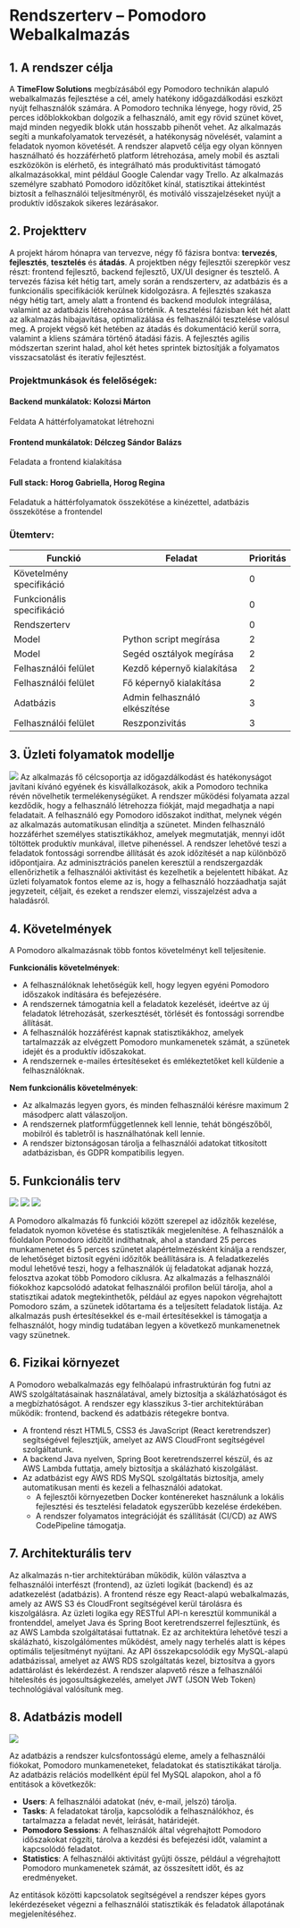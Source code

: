 # Rendszerterv – Pomodoro Webalkalmazás

## 1. A rendszer célja    

A **TimeFlow Solutions** megbízásából egy Pomodoro technikán alapuló webalkalmazás fejlesztése a cél, amely hatékony időgazdálkodási eszközt nyújt felhasználók számára. A Pomodoro technika lényege, hogy rövid, 25 perces időblokkokban dolgozik a felhasználó, amit egy rövid szünet követ, majd minden negyedik blokk után hosszabb pihenőt vehet. Az alkalmazás segíti a munkafolyamatok tervezését, a hatékonyság növelését, valamint a feladatok nyomon követését. A rendszer alapvető célja egy olyan könnyen használható és hozzáférhető platform létrehozása, amely mobil és asztali eszközökön is elérhető, és integrálható más produktivitást támogató alkalmazásokkal, mint például Google Calendar vagy Trello. Az alkalmazás személyre szabható Pomodoro időzítőket kínál, statisztikai áttekintést biztosít a felhasználói teljesítményről, és motiváló visszajelzéseket nyújt a produktív időszakok sikeres lezárásakor.  

## 2. Projektterv  

A projekt három hónapra van tervezve, négy fő fázisra bontva: **tervezés**, **fejlesztés**, **tesztelés** és **átadás**. A projektben négy fejlesztői szerepkör vesz részt: frontend fejlesztő, backend fejlesztő, UX/UI designer és tesztelő. A tervezés fázisa két hétig tart, amely során a rendszerterv, az adatbázis és a funkcionális specifikációk kerülnek kidolgozásra. A fejlesztés szakasza négy hétig tart, amely alatt a frontend és backend modulok integrálása, valamint az adatbázis létrehozása történik. A tesztelési fázisban két hét alatt az alkalmazás hibajavítása, optimalizálása és felhasználói tesztelése valósul meg. A projekt végső két hetében az átadás és dokumentáció kerül sorra, valamint a kliens számára történő átadási fázis. A fejlesztés agilis módszertan szerint halad, ahol két hetes sprintek biztosítják a folyamatos visszacsatolást és iteratív fejlesztést.

### **Projektmunkások és felelőségek:**
#### **Backend munkálatok:** Kolozsi Márton
Feldata A háttérfolyamatokat létrehozni
#### **Frontend munkálatok:** Délczeg Sándor Balázs
Feladata a frontend kialakítása
#### **Full stack:** Horog Gabriella, Horog Regina
Feladatuk a háttérfolyamatok összekötése a kinézettel, adatbázis összekötése a frontendel

### **Ütemterv:**
| Funckió                   | Feladat                       | Prioritás |
|---------------------------|-------------------------------|-----------|
| Követelmény specifikáció  |                               | 0         |
| Funkcionális specifikáció |                               | 0         |
| Rendszerterv              |                               | 0         |
| Model                     | Python script megírása        | 2         |
| Model                     | Segéd osztályok megírása      | 2         |
| Felhasználói felület      | Kezdő képernyő kialakítása    | 2         |
| Felhasználói felület      | Fő képernyő kialakítása       | 2         |
| Adatbázis                 | Admin felhasználó elkészítése | 3         |
| Felhasználói felület      | Reszponzivitás                | 3         |

## 3. Üzleti folyamatok modellje
![](Projekt/Képek/ÜzletiFolyamatokModellje.png)
Az alkalmazás fő célcsoportja az időgazdálkodást és hatékonyságot javítani kívánó egyének és kisvállalkozások, akik a Pomodoro technika révén növelhetik termelékenységüket. A rendszer működési folyamata azzal kezdődik, hogy a felhasználó létrehozza fiókját, majd megadhatja a napi feladatait. A felhasználó egy Pomodoro időszakot indíthat, melynek végén az alkalmazás automatikusan elindítja a szünetet. Minden felhasználó hozzáférhet személyes statisztikákhoz, amelyek megmutatják, mennyi időt töltöttek produktív munkával, illetve pihenéssel. A rendszer lehetővé teszi a feladatok fontossági sorrendbe állítását és azok időzítését a nap különböző időpontjaira. Az adminisztrációs panelen keresztül a rendszergazdák ellenőrizhetik a felhasználói aktivitást és kezelhetik a bejelentett hibákat. Az üzleti folyamatok fontos eleme az is, hogy a felhasználó hozzáadhatja saját jegyzeteit, céljait, és ezeket a rendszer elemzi, visszajelzést adva a haladásról.

## 4. Követelmények

A Pomodoro alkalmazásnak több fontos követelményt kell teljesítenie.

**Funkcionális követelmények**:
- A felhasználóknak lehetőségük kell, hogy legyen egyéni Pomodoro időszakok indítására és befejezésére.
- A rendszernek támogatnia kell a feladatok kezelését, ideértve az új feladatok létrehozását, szerkesztését, törlését és fontossági sorrendbe állítását.
- A felhasználók hozzáférést kapnak statisztikákhoz, amelyek tartalmazzák az elvégzett Pomodoro munkamenetek számát, a szünetek idejét és a produktív időszakokat.
- A rendszernek e-mailes értesítéseket és emlékeztetőket kell küldenie a felhasználóknak.

**Nem funkcionális követelmények**:
- Az alkalmazás legyen gyors, és minden felhasználói kérésre maximum 2 másodperc alatt válaszoljon.
- A rendszernek platformfüggetlennek kell lennie, tehát böngészőből, mobilról és tabletről is használhatónak kell lennie.
- A rendszer biztonságosan tárolja a felhasználói adatokat titkosított adatbázisban, és GDPR kompatibilis legyen.

## 5. Funkcionális terv
![](Képek/Főoldal.png)
![](Képek/Bejelentkezés.png)
![](Képek/Beállítások.png)

A Pomodoro alkalmazás fő funkciói között szerepel az időzítők kezelése, feladatok nyomon követése és statisztikák megjelenítése. A felhasználók a főoldalon Pomodoro időzítőt indíthatnak, ahol a standard 25 perces munkamenetet és 5 perces szünetet alapértelmezésként kínálja a rendszer, de lehetőséget biztosít egyéni időzítők beállítására is. A feladatkezelés modul lehetővé teszi, hogy a felhasználók új feladatokat adjanak hozzá, felosztva azokat több Pomodoro ciklusra. Az alkalmazás a felhasználói fiókokhoz kapcsolódó adatokat felhasználói profilon belül tárolja, ahol a statisztikai adatok megtekinthetők, például az egyes napokon végrehajtott Pomodoro szám, a szünetek időtartama és a teljesített feladatok listája. Az alkalmazás push értesítésekkel és e-mail értesítésekkel is támogatja a felhasználót, hogy mindig tudatában legyen a következő munkamenetnek vagy szünetnek.

## 6. Fizikai környezet

A Pomodoro webalkalmazás egy felhőalapú infrastruktúrán fog futni az AWS szolgáltatásainak használatával, amely biztosítja a skálázhatóságot és a megbízhatóságot. A rendszer egy klasszikus 3-tier architektúrában működik: frontend, backend és adatbázis rétegekre bontva.
- A frontend részt HTML5, CSS3 és JavaScript (React keretrendszer) segítségével fejlesztjük, amelyet az AWS CloudFront segítségével szolgáltatunk.
- A backend Java nyelven, Spring Boot keretrendszerrel készül, és az AWS Lambda futtatja, amely biztosítja a skálázható kiszolgálást.
- Az adatbázist egy AWS RDS MySQL szolgáltatás biztosítja, amely automatikusan menti és kezeli a felhasználói adatokat.
  - A fejlesztői környezetben Docker konténereket használunk a lokális fejlesztési és tesztelési feladatok egyszerűbb kezelése érdekében.
  - A rendszer folyamatos integrációját és szállítását (CI/CD) az AWS CodePipeline támogatja.

## 7. Architekturális terv  

Az alkalmazás n-tier architektúrában működik, külön választva a felhasználói interfészt (frontend), az üzleti logikát (backend) és az adatkezelést (adatbázis). A frontend része egy React-alapú webalkalmazás, amely az AWS S3 és CloudFront segítségével kerül tárolásra és kiszolgálásra. Az üzleti logika egy RESTful API-n keresztül kommunikál a frontenddel, amelyet Java és Spring Boot keretrendszerrel fejlesztünk, és az AWS Lambda szolgáltatásai futtatnak. Ez az architektúra lehetővé teszi a skálázható, kiszolgálómentes működést, amely nagy terhelés alatt is képes optimális teljesítményt nyújtani. Az API összekapcsolódik egy MySQL-alapú adatbázissal, amelyet az AWS RDS szolgáltatás kezel, biztosítva
a gyors adattárolást és lekérdezést. A rendszer alapvető része a felhasználói hitelesítés és jogosultságkezelés, amelyet JWT (JSON Web Token) technológiával valósítunk meg.

## 8. Adatbázis modell   

![](Képek/AdatbázisModell.png)

Az adatbázis a rendszer kulcsfontosságú eleme, amely a felhasználói fiókokat, Pomodoro munkameneteket, feladatokat és statisztikákat tárolja. Az adatbázis relációs modellként épül fel MySQL alapokon, ahol a fő entitások a következők:  
- **Users**: A felhasználói adatokat (név, e-mail, jelszó) tárolja.  
- **Tasks**: A feladatokat tárolja, kapcsolódik a felhasználókhoz, és tartalmazza a feladat nevét, leírását, határidejét.  
- **Pomodoro Sessions**: A felhasználók által végrehajtott Pomodoro időszakokat rögzíti, tárolva a kezdési és befejezési időt, valamint a kapcsolódó feladatot.  
- **Statistics**: A felhasználói aktivitást gyűjti össze, például a végrehajtott Pomodoro munkamenetek számát, az összesített időt, és az eredményeket.

Az entitások közötti kapcsolatok segítségével a rendszer képes gyors lekérdezéseket végezni a felhasználói statisztikák és feladatok állapotának megjelenítéséhez.